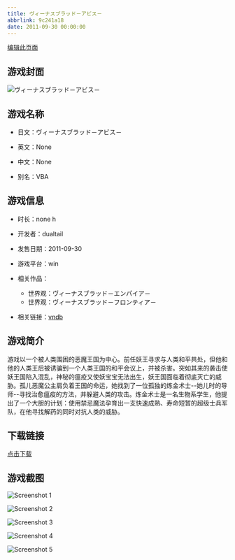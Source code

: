 ```yaml
---
title: ヴィーナスブラッド－アビス－
abbrlink: 9c241a18
date: 2011-09-30 00:00:00
---
```

[编辑此页面](https://github.com/ACG-3/ADV3-source/blob/main/source/_posts/games/%E3%83%B4%E3%82%A3%E3%83%BC%E3%83%8A%E3%82%B9%E3%83%96%E3%83%A9%E3%83%83%E3%83%89%EF%BC%8D%E3%82%A2%E3%83%93%E3%82%B9%EF%BC%8D.md)

## 游戏封面

![ヴィーナスブラッド－アビス－](https://pan.timero.xyz/d/onedrive/img_lib_001/%E3%83%B4%E3%82%A3%E3%83%BC%E3%83%8A%E3%82%B9%E3%83%96%E3%83%A9%E3%83%83%E3%83%89%EF%BC%8D%E3%82%A2%E3%83%93%E3%82%B9%EF%BC%8D_cover.avif)


## 游戏名称

- 日文：ヴィーナスブラッド－アビス－
- 英文：None
- 中文：None

- 别名：VBA


## 游戏信息

- 时长：none h
- 开发者：dualtail
- 发售日期：2011-09-30
- 游戏平台：win
- 相关作品：
   - 世界观：ヴィーナスブラッド－エンパイア－
   - 世界观：ヴィーナスブラッド－フロンティア－

- 相关链接：[vndb](https://vndb.org/v7660)


## 游戏简介

游戏以一个被人类围困的恶魔王国为中心。前任妖王寻求与人类和平共处，但他和他的人类王后被诱骗到一个人类王国的和平会议上，并被杀害。突如其来的袭击使妖王国陷入混乱，神秘的瘟疫又使妖宝宝无法出生，妖王国面临着彻底灭亡的威胁。孤儿恶魔公主肩负着王国的命运，她找到了一位孤独的炼金术士--她儿时的导师--寻找治愈瘟疫的方法，并躲避人类的攻击。炼金术士是一名生物系学生，他提出了一个大胆的计划：使用禁忌魔法孕育出一支快速成熟、寿命短暂的超级士兵军队，在他寻找解药的同时对抗人类的威胁。


## 下载链接

[点击下载](https://pan.timero.xyz/onedrive/adv_lib_001/%E3%83%B4%E3%82%A3%E3%83%BC%E3%83%8A%E3%82%B9%E3%83%96%E3%83%A9%E3%83%83%E3%83%89%EF%BC%8D%E3%82%A2%E3%83%93%E3%82%B9%EF%BC%8D)


## 游戏截图


![Screenshot 1](https://pan.timero.xyz/d/onedrive/img_lib_001/%E3%83%B4%E3%82%A3%E3%83%BC%E3%83%8A%E3%82%B9%E3%83%96%E3%83%A9%E3%83%83%E3%83%89%EF%BC%8D%E3%82%A2%E3%83%93%E3%82%B9%EF%BC%8D_Screenshot_1.avif)

![Screenshot 2](https://pan.timero.xyz/d/onedrive/img_lib_001/%E3%83%B4%E3%82%A3%E3%83%BC%E3%83%8A%E3%82%B9%E3%83%96%E3%83%A9%E3%83%83%E3%83%89%EF%BC%8D%E3%82%A2%E3%83%93%E3%82%B9%EF%BC%8D_Screenshot_2.avif)

![Screenshot 3](https://pan.timero.xyz/d/onedrive/img_lib_001/%E3%83%B4%E3%82%A3%E3%83%BC%E3%83%8A%E3%82%B9%E3%83%96%E3%83%A9%E3%83%83%E3%83%89%EF%BC%8D%E3%82%A2%E3%83%93%E3%82%B9%EF%BC%8D_Screenshot_3.avif)

![Screenshot 4](https://pan.timero.xyz/d/onedrive/img_lib_001/%E3%83%B4%E3%82%A3%E3%83%BC%E3%83%8A%E3%82%B9%E3%83%96%E3%83%A9%E3%83%83%E3%83%89%EF%BC%8D%E3%82%A2%E3%83%93%E3%82%B9%EF%BC%8D_Screenshot_4.avif)

![Screenshot 5](https://pan.timero.xyz/d/onedrive/img_lib_001/%E3%83%B4%E3%82%A3%E3%83%BC%E3%83%8A%E3%82%B9%E3%83%96%E3%83%A9%E3%83%83%E3%83%89%EF%BC%8D%E3%82%A2%E3%83%93%E3%82%B9%EF%BC%8D_Screenshot_5.avif)

